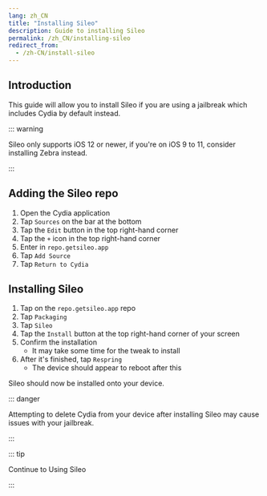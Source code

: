 ```yaml
---
lang: zh_CN
title: "Installing Sileo"
description: Guide to installing Sileo
permalink: /zh_CN/installing-sileo
redirect_from:
  - /zh-CN/install-sileo
---
```


## Introduction

This guide will allow you to install Sileo if you are using a jailbreak which includes Cydia by default instead.

::: warning

Sileo only supports iOS 12 or newer, if you're on iOS 9 to 11, consider <router-link to="/installing-zebra">installing Zebra</router-link> instead.

:::

## Adding the Sileo repo

1. Open the Cydia application
1. Tap `Sources` on the bar at the bottom
1. Tap the `Edit` button in the top right-hand corner
1. Tap the `+` icon in the top right-hand corner
1. Enter in `repo.getsileo.app`
1. Tap `Add Source`
1. Tap `Return to Cydia`

## Installing Sileo

1. Tap on the `repo.getsileo.app` repo
1. Tap `Packaging`
1. Tap `Sileo`
1. Tap the `Install` button at the top right-hand corner of your screen
1. Confirm the installation
    - It may take some time for the tweak to install
1. After it's finished, tap `Respring`
    - The device should appear to reboot after this

Sileo should now be installed onto your device.

::: danger

Attempting to delete Cydia from your device after installing Sileo may cause issues with your jailbreak.

:::

::: tip

Continue to <router-link to="/using-sileo">Using Sileo</router-link>

:::